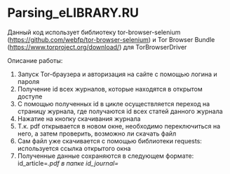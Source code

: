 # Parsing_eLIBRARY.RU

Данный код использует библиотеку tor-browser-selenium (https://github.com/webfp/tor-browser-selenium) и Tor Browser Bundle (https://www.torproject.org/download/) для TorBrowserDriver

Описание работы: 
1) Запуск Tor-браузера и авторизация на сайте с помощью логина и пароля
2) Получение id всех журналов, которые находятся в открытом доступе
3) С помощью полученных id в цикле осуществляется переход на страницу журнала, где получаются id всех статей данного журнала
4) Нажатие на кнопку скачивания журнала
5) Т.к. pdf открывается в новом окне, необходимо переключиться на него, а затем проверить, возможно ли скачать файл
6) Сам файл уже скачивается с помощью библиотеки requests: используется ссылка открытого окна
7) Полученные данные сохраняются в следующем формате: id_article=*.pdf в папке id_journal=*
